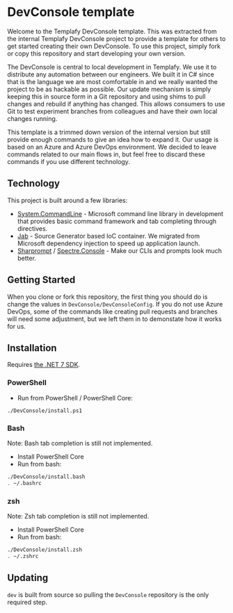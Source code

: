 # DevConsole template

Welcome to the Templafy DevConsole template. This was extracted from the internal Templafy DevConsole project to provide a template for others to get started creating their own DevConsole. To use this project, simply fork or copy this repository and start developing your own version.

The DevConsole is central to local development in Templafy. We use it to distribute any automation between our engineers. We built it in C# since that is the language we are most comfortable in and we really wanted the project to be as hackable as possible.
Our update mechanism is simply keeping this in source form in a Git repository and using shims to pull changes and rebuild if anything has changed. This allows consumers to use Git to test experiment branches from colleagues and have their own local changes running.

This template is a trimmed down version of the internal version but still provide enough commands to give an idea how to expand it. Our usage is based on an Azure and Azure DevOps environment. We decided to leave commands related to our main flows in, but feel free to discard these commands if you use different technology.

## Technology

This project is built around a few libraries:

- [System.CommandLine](https://www.nuget.org/packages/System.CommandLine) - Microsoft command line library in development that provides basic command framework and tab completing through directives.
- [Jab](https://github.com/pakrym/jab) - Source Generator based IoC container. We migrated from Microsoft dependency injection to speed up application launch.
- [Sharprompt](https://github.com/shibayan/Sharprompt) / [Spectre.Console](https://github.com/spectreconsole/spectre.console) - Make our CLIs and prompts look much better.

## Getting Started

When you clone or fork this repository, the first thing you should do is change the values in `DevConsole/DevConsoleConfig`. If you do not use Azure DevOps, some of the commands like creating pull requests and branches will need some adjustment, but we left them in to demonstate how it works for us.

## Installation

Requires [the .NET 7 SDK](https://dotnet.microsoft.com/en-us/download/dotnet/7.0).

### PowerShell

- Run from PowerShell / PowerShell Core:
```pwsh
./DevConsole/install.ps1
```

### Bash

Note: Bash tab completion is still not implemented.

- Install PowerShell Core
- Run from bash:
```bash
./DevConsole/install.bash
. ~/.bashrc
```

### zsh

Note: Zsh tab completion is still not implemented.

- Install PowerShell Core
- Run from bash:
```zsh
./DevConsole/install.zsh
. ~/.zshrc
```

## Updating

`dev` is built from source so pulling the `DevConsole` repository is the only required step.
